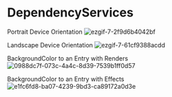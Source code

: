 # DependencyServices


Portrait Device Orientation
![ezgif-7-2f9d6b4042bf](https://user-images.githubusercontent.com/49220228/77113473-47c7a800-6a01-11ea-9067-aac0703ed32e.gif)

Landscape Device Orientation
![ezgif-7-61cf9388acdd](https://user-images.githubusercontent.com/49220228/77113544-69289400-6a01-11ea-914e-204db17d43ec.gif)

BackgroundColor to an Entry with Renders
![0988dc7f-073c-4a4c-8d39-7539b1ff0d57](https://user-images.githubusercontent.com/49220228/77113891-f835ac00-6a01-11ea-8ea6-ab86a481472f.png)

BackgroundColor to an Entry with Effects
![e1fc6fd8-ba07-4239-9bd3-ca89172a0d3e](https://user-images.githubusercontent.com/49220228/77113990-26b38700-6a02-11ea-8213-88695bd1a189.png)
